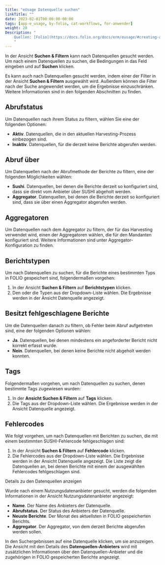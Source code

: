 ```yaml
---
title: "eUsage Datenquelle suchen"
linkTitle: ""
date: 2023-02-01T00:00:00-00:00
tags: [app-e_usage, by-folio, cat-workflows, for-anwender]
weight: 20
Description: "
    Quellen: [Folio](https://docs.folio.org/docs/erm/eusage/#creating-a-usage-data-provider) <!-- & [GBV](https://info.gebev.de/display/FOLIOGBVEXTERN/Folio:+eUsage+Datenquelle+suchen) -->
    "
---
```


In der Ansicht **Suchen & Filtern** kann nach Datenquellen gesucht werden. Um nach einem Datenquellen zu suchen, die Bedingungen in das Feld eingeben und auf **Suchen** klicken.

Es kann auch nach Datenquellen gesucht werden, indem einer der Filter in der Ansicht **Suchen & Filtern** ausgewählt wird. Außerdem können die Filter nach der Suche angewendet werden, um die Ergebnisse einzuschränken. Weitere Informationen sind in den folgenden Abschnitten zu finden.

## Abrufstatus

Um Datenquellen nach ihrem Status zu filtern, wählen Sie eine der folgenden Optionen:

* **Aktiv**. Datenquellen, die in den aktuellen Harvesting-Prozess einbezogen sind.
* **Inaktiv**. Datenquellen, für die derzeit keine Berichte abgerufen werden.

## Abruf über

Um Datenquellen nach der Abrufmethode der Berichte zu filtern, eine der folgenden Möglichkeiten wählen:

* **Sushi**. Datenquellen, bei denen die Berichte derzeit so konfiguriert sind, dass sie direkt vom Anbieter über SUSHI abgeholt werden.
* **Aggregator**. Datenquellen, bei denen die Berichte derzeit so konfiguriert sind, dass sie über einen Aggregator abgerufen werden.

## Aggregatoren

Um Datenquellen nach dem Aggregator zu filtern, der für das Harvesting verwendet wird, einen der Aggregatoren wählen, die für den Mandanten konfiguriert sind. Weitere Informationen sind unter Aggregator-Konfiguration zu finden.

## Berichtstypen

Um nach Datenquellen zu suchen, für die Berichte eines bestimmten Typs in FOLIO gespeichert sind, folgendermaßen vorgehen:

1.  In der Ansicht **Suchen & Filtern** auf **Berichtstypen** klicken.
2.  Den oder die Typen aus der Dropdown-Liste wählen. Die Ergebnisse werden in der Ansicht Datenquelle angezeigt.

## Besitzt fehlgeschlagene Berichte

Um die Datenquellen danach zu filtern, ob Fehler beim Abruf aufgetreten sind, eine der folgenden Optionen wählen:

* **Ja**. Datenquellen, bei denen mindestens ein angeforderter Bericht nicht korrekt erfasst wurde.
* **Nein**. Datenquellen, bei denen keine Berichte nicht abgeholt werden konnten.

## Tags

Folgendermaßen vorgehen, um nach Datenquellen zu suchen, denen bestimmte Tags zugewiesen wurden:

1.  In der **Ansicht Suchen & Filtern** auf **Tags** klicken.
2.  Die Tags aus der Dropdown-Liste wählen. Die Ergebnisse werden in der Ansicht Datenquelle angezeigt.

## Fehlercodes

Wie folgt vorgehen, um nach Datenquellen mit Berichten zu suchen, die mit einem bestimmten SUSHI-Fehlercode fehlgeschlagen sind:

1.  In der Ansicht **Suchen & Filtern** auf **Fehlercode** klicken.
2.  Die Fehlercodes aus der Dropdown-Liste wählen. Die Ergebnisse werden in der Ansicht Datenquelle angezeigt. Die Liste zeigt die Datenquellen an, bei denen Berichte mit einem der ausgewählten Fehlercodes fehlgeschlagen sind.

Details zu den Datenquellen anzeigen

Wurde nach einem Nutzungsdatenanbieter gesucht, werden die folgenden Informationen in der Ansicht Nutzungsdatenanbieter angezeigt:

* **Name**. Der Name des Anbieters der Datenquelle.
* **Abrufstatus**. Der Status des Anbieters der Datenquelle.
* **Neuste Berichte**. Der Monat des aktuellsten in FOLIO gespeicherten Berichts.
* **Aggregator**. Der Aggregator, von dem derzeit Berichte abgerufen werden sollen.

In den Suchergebnissen auf eine Datenquelle klicken, um sie anzuzeigen. Die Ansicht mit den Details des **Datenquellen-Anbieters** wird mit zusätzlichen Informationen über den Datenquellen-Anbieter und die zugehörigen in FOLIO gespeicherten Berichte angezeigt.
